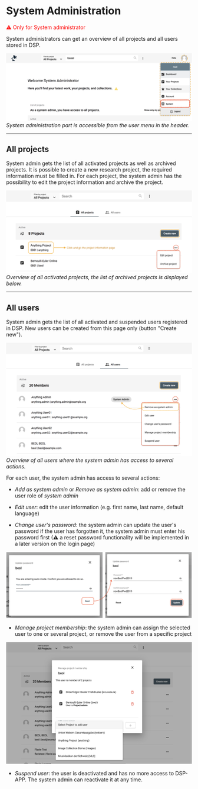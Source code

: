 # System Administration

<span style="color:red">&#9888; Only for System administrator</span>

System administrators can get an overview of all projects and all users stored in DSP.

![Get access to the system admin part from the user menu](../assets/images/system-user-menu.png)*System administration part is accessible from the user menu in the header.*

---

## All projects

System admin gets the list of all activated projects as well as archived projects. It is possible to create a new research project, the required information must be filled in.
For each project, the system admin has the possibility to edit the project information and archive the project.

![Overview of all projects](../assets/images/system-all-projects.png)*Overview of all activated projects, the list of archived projects is displayed below.*

---

## All users

System admin gets the list of all activated and suspended users registered in DSP.
New users can be created from this page only (button "Create new").

![Overview of all users](../assets/images/system-all-users.png)*Overview of all users where the system admin has access to several actions.*

For each user, the system admin has access to several actions:

- *Add as system admin* or *Remove as system admin*: add or remove the user role of *system admin*

- *Edit user*: edit the user information (e.g. first name, last name, default language)

- *Change user's password*: the system admin can update the user's password if the user has forgotten it, the system admin must enter his password first (&#9888; a reset password functionality will be implemented in a later version on the login page)

![System admin can change user's password](../assets/images/system-change-user-pwd.png)

- *Manage project membership*: the system admin can assign the selected user to one or several project, or remove the user from a specific project

![System admin can add a user as a member user of a project](../assets/images/system-manage-project-membership.png)

- *Suspend user*: the user is deactivated and has no more access to DSP-APP. The system admin can reactivate it at any time.
